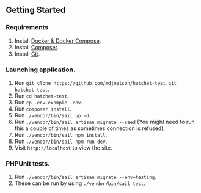## Getting Started

### Requirements

1. Install [Docker & Docker Compose](https://docs.docker.com/compose/install/).
2. Install [Composer](https://getcomposer.org/).
3. Install [Git](https://git-scm.com/downloads).

### Launching application.

1. Run `git clone https://github.com/mdjnelson/hatchet-test.git hatchet-test`.
2. Run `cd hatchet-test`.
3. Run `cp .env.example .env`.
4. Run `composer install`.
5. Run `./vendor/bin/sail up -d`.
6. Run `./vendor/bin/sail artisan migrate --seed` (You might need to run this a couple of times as sometimes connection is refused).
7. Run `./vendor/bin/sail npm install`.
8. Run `./vendor/bin/sail npm run dev`.
9. Visit `http://localhost` to view the site.

### PHPUnit tests.

1. Run `./vendor/bin/sail artisan migrate --env=testing`.
2. These can be run by using `./vendor/bin/sail test`.
